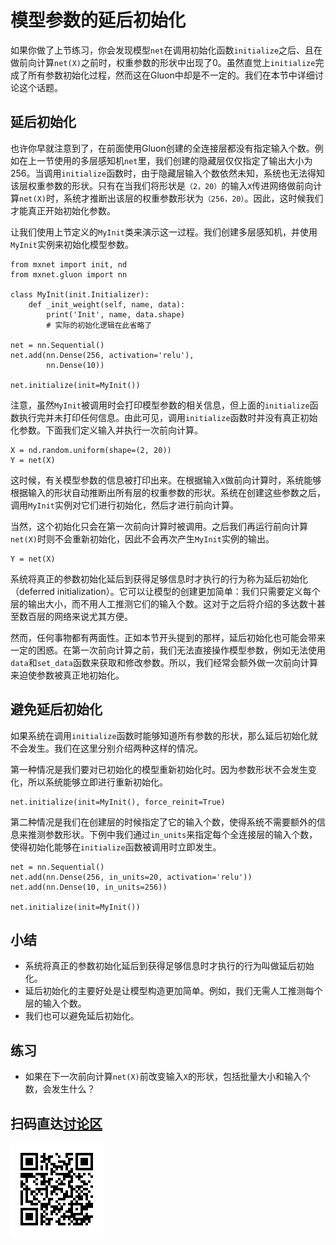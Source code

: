 # 模型参数的延后初始化

如果你做了上节练习，你会发现模型`net`在调用初始化函数`initialize`之后、且在做前向计算`net(X)`之前时，权重参数的形状中出现了0。虽然直觉上`initialize`完成了所有参数初始化过程，然而这在Gluon中却是不一定的。我们在本节中详细讨论这个话题。


## 延后初始化

也许你早就注意到了，在前面使用Gluon创建的全连接层都没有指定输入个数。例如在上一节使用的多层感知机`net`里，我们创建的隐藏层仅仅指定了输出大小为256。当调用`initialize`函数时，由于隐藏层输入个数依然未知，系统也无法得知该层权重参数的形状。只有在当我们将形状是`（2，20）`的输入`X`传进网络做前向计算`net(X)`时，系统才推断出该层的权重参数形状为`（256，20）`。因此，这时候我们才能真正开始初始化参数。

让我们使用上节定义的`MyInit`类来演示这一过程。我们创建多层感知机，并使用`MyInit`实例来初始化模型参数。

```{.python .input  n=22}
from mxnet import init, nd
from mxnet.gluon import nn

class MyInit(init.Initializer):
    def _init_weight(self, name, data):
        print('Init', name, data.shape)
        # 实际的初始化逻辑在此省略了

net = nn.Sequential()
net.add(nn.Dense(256, activation='relu'),
        nn.Dense(10))

net.initialize(init=MyInit())
```

注意，虽然`MyInit`被调用时会打印模型参数的相关信息，但上面的`initialize`函数执行完并未打印任何信息。由此可见，调用`initialize`函数时并没有真正初始化参数。下面我们定义输入并执行一次前向计算。

```{.python .input  n=25}
X = nd.random.uniform(shape=(2, 20))
Y = net(X)
```

这时候，有关模型参数的信息被打印出来。在根据输入`X`做前向计算时，系统能够根据输入的形状自动推断出所有层的权重参数的形状。系统在创建这些参数之后，调用`MyInit`实例对它们进行初始化，然后才进行前向计算。

当然，这个初始化只会在第一次前向计算时被调用。之后我们再运行前向计算`net(X)`时则不会重新初始化，因此不会再次产生`MyInit`实例的输出。

```{.python .input}
Y = net(X)
```

系统将真正的参数初始化延后到获得足够信息时才执行的行为称为延后初始化（deferred initialization）。它可以让模型的创建更加简单：我们只需要定义每个层的输出大小，而不用人工推测它们的输入个数。这对于之后将介绍的多达数十甚至数百层的网络来说尤其方便。

然而，任何事物都有两面性。正如本节开头提到的那样，延后初始化也可能会带来一定的困惑。在第一次前向计算之前，我们无法直接操作模型参数，例如无法使用`data`和`set_data`函数来获取和修改参数。所以，我们经常会额外做一次前向计算来迫使参数被真正地初始化。

## 避免延后初始化

如果系统在调用`initialize`函数时能够知道所有参数的形状，那么延后初始化就不会发生。我们在这里分别介绍两种这样的情况。

第一种情况是我们要对已初始化的模型重新初始化时。因为参数形状不会发生变化，所以系统能够立即进行重新初始化。

```{.python .input}
net.initialize(init=MyInit(), force_reinit=True)
```

第二种情况是我们在创建层的时候指定了它的输入个数，使得系统不需要额外的信息来推测参数形状。下例中我们通过`in_units`来指定每个全连接层的输入个数，使得初始化能够在`initialize`函数被调用时立即发生。

```{.python .input}
net = nn.Sequential()
net.add(nn.Dense(256, in_units=20, activation='relu'))
net.add(nn.Dense(10, in_units=256))

net.initialize(init=MyInit())
```

## 小结

* 系统将真正的参数初始化延后到获得足够信息时才执行的行为叫做延后初始化。
* 延后初始化的主要好处是让模型构造更加简单。例如，我们无需人工推测每个层的输入个数。
* 我们也可以避免延后初始化。


## 练习

* 如果在下一次前向计算`net(X)`前改变输入`X`的形状，包括批量大小和输入个数，会发生什么？

## 扫码直达[讨论区](https://discuss.gluon.ai/t/topic/6320)

![](../img/qr_deferred-init.svg)
